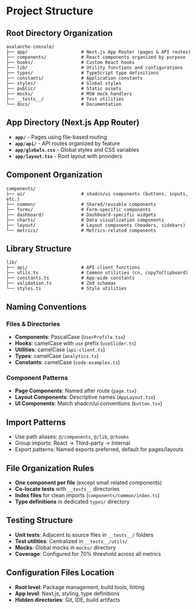 # Project Structure

## Root Directory Organization
```
avalanche-console/
├── app/                    # Next.js App Router (pages & API routes)
├── components/             # React components organized by purpose
├── hooks/                  # Custom React hooks
├── lib/                    # Utility functions and configurations
├── types/                  # TypeScript type definitions
├── constants/              # Application constants
├── styles/                 # Global styles
├── public/                 # Static assets
├── mocks/                  # MSW mock handlers
├── __tests__/              # Test utilities
└── docs/                   # Documentation
```

## App Directory (Next.js App Router)
- **`app/`** - Pages using file-based routing
- **`app/api/`** - API routes organized by feature
- **`app/globals.css`** - Global styles and CSS variables
- **`app/layout.tsx`** - Root layout with providers

## Component Organization
```
components/
├── ui/                     # shadcn/ui components (buttons, inputs, etc.)
├── common/                 # Shared/reusable components
├── forms/                  # Form-specific components
├── dashboard/              # Dashboard-specific widgets
├── charts/                 # Data visualization components
├── layout/                 # Layout components (headers, sidebars)
└── metrics/                # Metrics-related components
```

## Library Structure
```
lib/
├── api/                    # API client functions
├── utils.ts                # Common utilities (cn, copyToClipboard)
├── constants.ts            # App-wide constants
├── validation.ts           # Zod schemas
└── styles.ts               # Style utilities
```

## Naming Conventions

### Files & Directories
- **Components**: PascalCase (`UserProfile.tsx`)
- **Hooks**: camelCase with `use` prefix (`useSlider.ts`)
- **Utilities**: camelCase (`api-client.ts`)
- **Types**: camelCase (`analytics.ts`)
- **Constants**: camelCase (`code-examples.ts`)

### Component Patterns
- **Page Components**: Named after route (`page.tsx`)
- **Layout Components**: Descriptive names (`AppLayout.tsx`)
- **UI Components**: Match shadcn/ui conventions (`button.tsx`)

## Import Patterns
- Use path aliases: `@/components`, `@/lib`, `@/hooks`
- Group imports: React → Third-party → Internal
- Export patterns: Named exports preferred, default for pages/layouts

## File Organization Rules
- **One component per file** (except small related components)
- **Co-locate tests** with `__tests__` directories
- **Index files** for clean imports (`components/common/index.ts`)
- **Type definitions** in dedicated `types/` directory

## Testing Structure
- **Unit tests**: Adjacent to source files in `__tests__/` folders
- **Test utilities**: Centralized in `__tests__/utils/`
- **Mocks**: Global mocks in `mocks/` directory
- **Coverage**: Configured for 70% threshold across all metrics

## Configuration Files Location
- **Root level**: Package management, build tools, linting
- **App level**: Next.js, styling, type definitions
- **Hidden directories**: Git, IDE, build artifacts